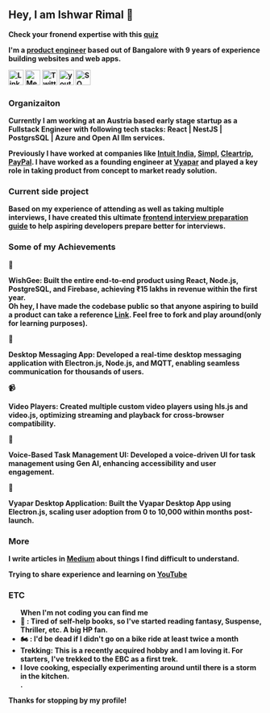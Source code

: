 <h2> Hey, I am Ishwar Rimal 👋 </h2>

<b>Check your fronend expertise with this [quiz](https://ishwarrimal.github.io/javascript-quiz/)<b>

<p>I'm a <a href="https://productengineer.org/">product engineer</a> based out of Bangalore with 9 years of experience building websites and web apps.</p>
<p>
  <a href="https://www.linkedin.com/in/ishwar-rimal-319647b3/"><img width="30px" src="https://img.icons8.com/color/48/000000/linkedin.png" alt="Linkedin Badge"></a> 
  <a href="https://ishwar-rimal.medium.com/"><img width="30px" src="https://github.com/ishwarrimal/ishwarrimal/assets/17489662/b143698d-a74c-4988-ae74-59b3da8bc781" alt="Medium Badge"></a> 
 <a href="https://twitter.com/thehumblebeing"><img src="https://github.com/ishwarrimal/ishwarrimal/assets/17489662/c6c7d85f-3900-4ef9-933d-d5f06dee4823" alt="Twitter badge" width="30px"></a>
 <a href="https://www.youtube.com/channel/UCm1NpJ02h-Ij8CVR2hVXZEw"><img src="https://github.com/ishwarrimal/ishwarrimal/assets/17489662/9429c152-ddb1-4a0b-8cf0-362eb3be7749" alt="youtube badge" width="30px"></a>
 <a href="https://stackoverflow.com/users/5088262/ishwar-rimal"><img width="30px" src="https://github.com/ishwarrimal/ishwarrimal/assets/17489662/1f3a4605-97f4-4f48-89ba-4faf5fdfb6c2" alt="SO Badge"></a> 
</p>

<h3>Organizaiton</h3>
<p>Currently I am working at an Austria based early stage startup as a <strong>Fullstack Engineer</strong> with following tech stacks: <strong>React | NestJS | PostgrsSQL | Azure and Open AI llm services</strong>.
  
Previously I have worked at companies like [Intuit India](https://www.intuit.com/), [Simpl](https://getsimpl.com/), [Cleartrip](https://www.cleartrip.com/), [PayPal](https://www.paypal.com/in/home).
I have worked as a founding engineer at [Vyapar](https://vyaparapp.in/)</strong> and played a key role in taking product from concept to market ready solution.


<h3>Current side project</h3>
Based on my experience of attending as well as taking multiple interviews, I have created this ultimate <a href="https://github.com/ishwarrimal/frontend-interview-preps">frontend interview preparation guide</a> to help aspiring developers prepare better for interviews.

<h3>Some of my Achievements</h3>
🧞<p><b>WishGee</b>: Built the entire end-to-end product using React, Node.js, PostgreSQL, and Firebase, achieving ₹15 lakhs in revenue within the first year. <br/>Oh hey, I have made the codebase public so that anyone aspiring to build a product can take a reference <a href="https://github.com/ishwarrimal/wishgee-front-public">Link</a>. Feel free to fork and play around(only for learning purposes).</p>
💬<p><b>Desktop Messaging App</b>: Developed a real-time desktop messaging application with Electron.js, Node.js, and MQTT, enabling seamless communication for thousands of users.</p>
📹<p><b>Video Players</b>: Created multiple custom video players using hls.js and video.js, optimizing streaming and playback for cross-browser compatibility.</p>
🎤<p><b>Voice-Based Task Management UI</b>: Developed a voice-driven UI for task management using Gen AI, enhancing accessibility and user engagement.</p>
🧠<p><b>Vyapar Desktop Application</b>: Built the Vyapar Desktop App using Electron.js, scaling user adoption from 0 to 10,000 within months post-launch.</p>



<h3>More</h3>
<p>I write articles in <a href="https://ishwar-rimal.medium.com/">Medium</a> about things I find difficult to understand. </p>

<p>Trying to share experience and learning on <a href="https://www.youtube.com/channel/UCm1NpJ02h-Ij8CVR2hVXZEw">YouTube</a></p>






<h3>ETC</h3>
<ul>When I'm not coding you can find me 
  <li>📖 :  Tired of self-help books, so I've started reading fantasy, Suspense, Thriller, etc. A big HP fan.</li>
  <li>🏍️ : I'd be dead if I didn't go on a bike ride at least twice a month</li>  
  <li>Trekking: This is a recently acquired hobby and I am loving it. For starters, I've trekked to the EBC as a first trek. </li>
  <li>I love cooking, especially experimenting around until there is a storm in the kitchen.</li>.</p> 
</ul>


Thanks for stopping by my profile!

